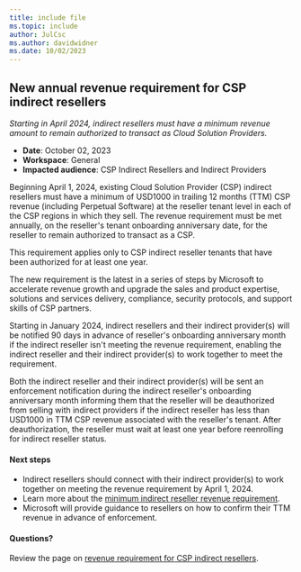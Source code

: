 ```yaml
---
title: include file
ms.topic: include
author: JulCsc
ms.author: davidwidner
ms.date: 10/02/2023
---
```


## New annual revenue requirement for CSP indirect resellers

_Starting in April 2024, indirect resellers must have a minimum revenue amount to remain authorized to transact as Cloud Solution Providers._

- **Date**: October 02, 2023
- **Workspace**: General
- **Impacted audience**: CSP Indirect Resellers and Indirect Providers

Beginning April 1, 2024, existing Cloud Solution Provider (CSP) indirect resellers must have a minimum of USD1000 in trailing 12 months (TTM) CSP revenue (including Perpetual Software) at the reseller tenant level in each of the CSP regions in which they sell. The revenue requirement must be met annually, on the reseller's tenant onboarding anniversary date, for the reseller to remain authorized to transact as a CSP.

This requirement applies only to CSP indirect reseller tenants that have been authorized for at least one year.

The new requirement is the latest in a series of steps by Microsoft to accelerate revenue growth and upgrade the sales and product expertise, solutions and services delivery, compliance, security protocols, and support skills of CSP partners.

Starting in January 2024, indirect resellers and their indirect provider(s) will be notified 90 days in advance of reseller's onboarding anniversary month if the indirect reseller isn't meeting the revenue requirement, enabling the indirect reseller and their indirect provider(s) to work together to meet the requirement.

Both the indirect reseller and their indirect provider(s) will be sent an enforcement notification during the indirect reseller's onboarding anniversary month informing them that the reseller will be deauthorized from selling with indirect providers if the indirect reseller has less than USD1000 in TTM CSP revenue associated with the reseller's tenant. After deauthorization, the reseller must wait at least one year before reenrolling for indirect reseller status.

#### Next steps

- Indirect resellers should connect with their indirect provider(s) to work together on meeting the revenue requirement by April 1, 2024.
- Learn more about the [minimum indirect reseller revenue requirement](../../../new-indirect-reseller-requirement.md).
- Microsoft will provide guidance to resellers on how to confirm their TTM revenue in advance of enforcement.

#### Questions?

Review the page on [revenue requirement for CSP indirect resellers](../../../new-indirect-reseller-requirement.md). 
